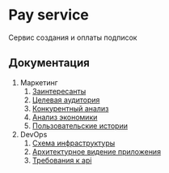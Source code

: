 # Pay service

Сервис создания и оплаты подписок

## Документация

1. Маркетинг
    1. [Заинтересанты](./docs/marketing/01-stakeholders.md)
    2. [Целевая аудитория](./docs/marketing/02-target-audience.md)
    3. [Конкурентный анализ](./docs/marketing/03-concurrency.md)
    4. [Анализ экономики](./docs/marketing/04-economy.md)
    5. [Пользовательские истории](./docs/marketing/05-user-stories.md)
2. DevOps
    1. [Схема инфраструктуры](docs/architecture/arh-pay-service.svg)
    2. [Архитектурное видение приложения](docs/architecture/services.png)
    3. [Требования к api](docs/architecture/api.md)